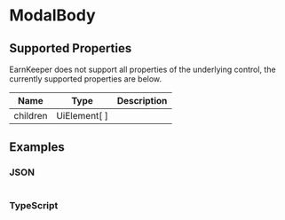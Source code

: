 # ModalBody

## Supported Properties

EarnKeeper does not support all properties of the underlying control, the currently supported properties are below.

| Name     | Type           | Description |
| -------- | -------------- | ----------- |
| children | UiElement\[  ]   |             |

## Examples

### JSON

```json
```

### TypeScript

```javascript
```
